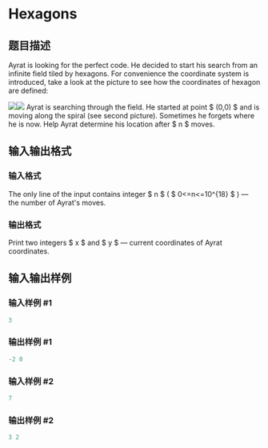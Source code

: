 # Hexagons

## 题目描述

Ayrat is looking for the perfect code. He decided to start his search from an infinite field tiled by hexagons. For convenience the coordinate system is introduced, take a look at the picture to see how the coordinates of hexagon are defined:

![](https://cdn.luogu.com.cn/upload/vjudge_pic/CF615E/7260dcf1ee40fd1194e895987c69d1d7c92f50b5.png)![](https://cdn.luogu.com.cn/upload/vjudge_pic/CF615E/91f722e14e3f2875c1cec2e05543b6613c3b2f75.png) Ayrat is searching through the field. He started at point $ (0,0) $ and is moving along the spiral (see second picture). Sometimes he forgets where he is now. Help Ayrat determine his location after $ n $ moves.

## 输入输出格式

### 输入格式

The only line of the input contains integer $ n $ ( $ 0<=n<=10^{18} $ ) — the number of Ayrat's moves.

### 输出格式

Print two integers $ x $ and $ y $ — current coordinates of Ayrat coordinates.

## 输入输出样例

### 输入样例 #1

```cpp
3

```
### 输出样例 #1

```cpp
-2 0

```
### 输入样例 #2

```cpp
7

```
### 输出样例 #2

```cpp
3 2

```
